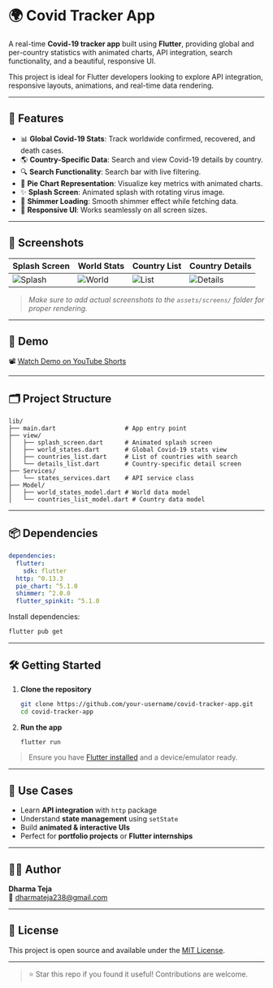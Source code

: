 # 🌍 Covid Tracker App

A real-time **Covid-19 tracker app** built using **Flutter**, providing global and per-country statistics with animated charts, API integration, search functionality, and a beautiful, responsive UI.

This project is ideal for Flutter developers looking to explore API integration, responsive layouts, animations, and real-time data rendering.

---

## 🚀 Features

- 📊 **Global Covid-19 Stats**: Track worldwide confirmed, recovered, and death cases.
- 🌎 **Country-Specific Data**: Search and view Covid-19 details by country.
- 🔍 **Search Functionality**: Search bar with live filtering.
- 🧁 **Pie Chart Representation**: Visualize key metrics with animated charts.
- ✨ **Splash Screen**: Animated splash with rotating virus image.
- 💫 **Shimmer Loading**: Smooth shimmer effect while fetching data.
- 📱 **Responsive UI**: Works seamlessly on all screen sizes.

---

## 📸 Screenshots

| Splash Screen | World Stats | Country List | Country Details |
|---------------|-------------|---------------|------------------|
| ![Splash](assets/screens/splash.png) | ![World](assets/screens/world_stats.png) | ![List](assets/screens/countries_list.png) | ![Details](assets/screens/details_view.png) |

> _Make sure to add actual screenshots to the `assets/screens/` folder for proper rendering._

---

## 🎥 Demo

📽️ [Watch Demo on YouTube Shorts](https://youtube.com/shorts/XmmvJWN5ni8?feature=shared)

---

## 🗂️ Project Structure

```
lib/
├── main.dart                   # App entry point
├── view/
│   ├── splash_screen.dart      # Animated splash screen
│   ├── world_states.dart       # Global Covid-19 stats view
│   ├── countries_list.dart     # List of countries with search
│   └── details_list.dart       # Country-specific detail screen
├── Services/
│   └── states_services.dart    # API service class
├── Model/
│   ├── world_states_model.dart # World data model
│   └── countries_list_model.dart # Country data model
```

---

## 📦 Dependencies

```yaml
dependencies:
  flutter:
    sdk: flutter
  http: ^0.13.3
  pie_chart: ^5.1.0
  shimmer: ^2.0.0
  flutter_spinkit: ^5.1.0
```

Install dependencies:

```bash
flutter pub get
```

---

## 🛠️ Getting Started

1. **Clone the repository**
   ```bash
   git clone https://github.com/your-username/covid-tracker-app.git
   cd covid-tracker-app
   ```

2. **Run the app**
   ```bash
   flutter run
   ```

> Ensure you have [Flutter installed](https://flutter.dev/docs/get-started/install) and a device/emulator ready.

---

## 📌 Use Cases

- Learn **API integration** with `http` package
- Understand **state management** using `setState`
- Build **animated & interactive UIs**
- Perfect for **portfolio projects** or **Flutter internships**

---

## 👨‍💻 Author

**Dharma Teja**  
📧 dharmateja238@gmail.com

---

## 📄 License

This project is open source and available under the [MIT License](LICENSE).

---

> ⭐ Star this repo if you found it useful! Contributions are welcome.

